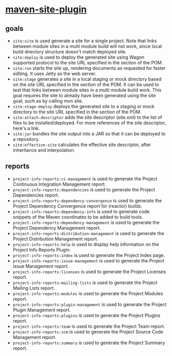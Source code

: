 # [maven-site-plugin](https://maven.apache.org/plugins/maven-site-plugin/index.html)

## goals

- `site:site` is used generate a site for a single project. Note that links between module sites in a multi module build will not work, since local build directory structure doesn't match deployed site.
- `site:deploy` is used to deploy the generated site using Wagon supported protocol to the site URL specified in the <distributionManagement> section of the POM.
- `site:run` starts the site up, rendering documents as requested for faster editing. It uses Jetty as the web server.
- `site:stage` generates a site in a local staging or mock directory based on the site URL specified in the <distributionManagement> section of the POM. It can be used to test that links between module sites in a multi module build work. This goal requires the site to already have been generated using the site goal, such as by calling mvn site.
- `site:stage-deploy` deploys the generated site to a staging or mock directory to the site URL specified in the <distributionManagement> section of the POM.
- `site:attach-descriptor` adds the site descriptor (site.xml) to the list of files to be installed/deployed. For more references of the site descriptor, here's a link.
- `site:jar` bundles the site output into a JAR so that it can be deployed to a repository.
- `site:effective-site` calculates the effective site descriptor, after inheritance and interpolation.

## reports

- `project-info-reports:ci-management` is used to generate the Project Continuous Integration Management report.
- `project-info-reports:dependencies` is used to generate the Project Dependencies report.
- `project-info-reports:dependency-convergence` is used to generate the Project Dependency Convergence report for (reactor) builds.
- `project-info-reports:dependency-info` is used to generate code snippets of the Maven coordinates to be added to build tools.
- `project-info-reports:dependency-management` is used to generate the Project Dependency Management report.
- `project-info-reports:distribution-management` is used to generate the Project Distribution Management report.
- `project-info-reports:help` is used to display help information on the Project Info Reports Plugin.
- `project-info-reports:index` is used to generate the Project index page.
- `project-info-reports:issue-management` is used to generate the Project Issue Management report.
- `project-info-reports:licenses` is used to generate the Project Licenses report.
- `project-info-reports:mailing-lists` is used to generate the Project Mailing Lists report.
- `project-info-reports:modules` is used to generate the Project Modules report.
- `project-info-reports:plugin-management` is used to generate the Project Plugin Management report.
- `project-info-reports:plugins` is used to generate the Project Plugins report.
- `project-info-reports:team` is used to generate the Project Team report.
- `project-info-reports:scm` is used to generate the Project Source Code Management report.
- `project-info-reports:summary` is used to generate the Project Summary report.

